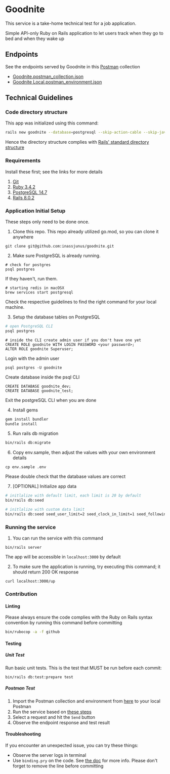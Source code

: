 # Goodnite

This service is a take-home technical test for a job application.

Simple API-only Ruby on Rails application to let users track when they go to bed and when they wake up

## Endpoints

See the endpoints served by Goodnite in this [Postman](https://www.postman.com/) collection
- [Goodnite.postman_collection.json](https://github.com/user-attachments/files/19767511/Goodnite.postman_collection.json)
- [Goodnite Local.postman_environment.json](https://github.com/user-attachments/files/19753864/Goodnite.Local.postman_environment.json)


## Technical Guidelines

### Code directory structure

This app was initialized using this command:

```sh
rails new goodnite --database=postgresql --skip-action-cable --skip-javascript --skip-action-mailer --skip-action-mailbox --skip-solid --api
```

Hence the directory structure complies with [Rails' standard directory structure](https://guides.rubyonrails.org/getting_started.html#directory-structure)

### Requirements

Install these first; see the links for more details
1. [Git](https://git-scm.com/downloads)
2. [Ruby 3.4.2](https://guides.rubyonrails.org/install_ruby_on_rails.html#choose-your-operating-system)
3. [PostgreSQL 14.7](https://www.postgresql.org/download/)
4. [Rails 8.0.2](https://guides.rubyonrails.org/install_ruby_on_rails.html#installing-rails)

### Application Initial Setup

These steps only need to be done once.

1. Clone this repo. This repo already utilized go.mod, so you can clone it anywhere
```shell
git clone git@github.com:inassjunus/goodnite.git
```
2. Make sure PostgreSQL is already running.

```shell
# check for postgres
psql postgres
```
If they haven't, run them.
```shell
# starting redis in macOSX
brew services start postgresql
```
Check the respective guidelines to find the right command for your local machine.

3. Setup the database tables on PostgreSQL
```sh
# open PostgreSQL CLI
psql postgres
```

```shell
# inside the CLI create admin user if you don't have one yet
CREATE ROLE goodnite WITH LOGIN PASSWORD <your password>;
ALTER ROLE goodnite Superuser;
```

Login with the admin user

```shell
psql postgres -U goodnite
```

Create database inside the psql CLI
```shell
CREATE DATABASE goodnite_dev;
CREATE DATABASE goodnite_test;
```

Exit the postgreSQL CLI when you are done

4. Install gems
```sh
gem install bundler
bundle install
```

5. Run rails db migration
```sh
bin/rails db:migrate
```

6. Copy env.sample, then adjust the values with your own environment details
```shell
cp env.sample .env
```
Please double check that the database values are correct

7. [OPTIONAL] Initialize app data
```sh
# initlalize with default limit, each limit is 20 by default
bin/rails db:seed

# initlalize with custom data limit
bin/rails db:seed seed_user_limit=2 seed_clock_in_limit=1 seed_following_limit=1
```

### Running the service

1. You can run the service with this command

```shell
bin/rails server

```
The app will be accessible in `localhost:3000` by default

2. To make sure the application is running, try executing this command; it should return 200 OK response
```shell
curl localhost:3000/up
```

### Contribution
#### Linting
Please always ensure the code complies with the Ruby on Rails syntax convention by running this command before committing

```sh
bin/rubocop -a -f github
```

#### Testing

##### Unit Test
Run basic unit tests. This is the test that MUST be run before each commit:
```shell
bin/rails db:test:prepare test
```

##### Postman Test
1. Import the Postman collection and environment from [here](https://github.com/inassjunus/goodnite?tab=readme-ov-file#endpoints) to your local Postman
2. Run the service based on [these steps](https://github.com/inassjunus/goodnite?tab=readme-ov-file#running-the-service)
3. Select a request and hit the `Send` button
4. Observe the endpoint response and test result

#### Troubleshooting

If you encounter an unexpected issue, you can try these things:
- Observe the server logs in terminal
- Use `binding.pry` on the code. See [the doc](https://github.com/pry/pry?tab=readme-ov-file#runtime-invocation) for more info. Please don't forget to remove the line before committing

